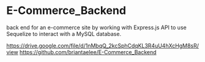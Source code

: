 # E-Commerce_Backend
back end for an e-commerce site by working with Express.js API to use Sequelize to interact with a MySQL database.

https://drive.google.com/file/d/1nMbqQ_2kcSphCdqKL3R4uU4hXcHgM8sR/view
https://github.com/briantaelee/E-Commerce_Backend